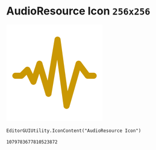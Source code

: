 # AudioResource Icon `256x256`
<img src="/img/AudioResource%20Icon.png" width=256 height=256>

``` CSharp
EditorGUIUtility.IconContent("AudioResource Icon")
```
```
1079783677810523872
```
